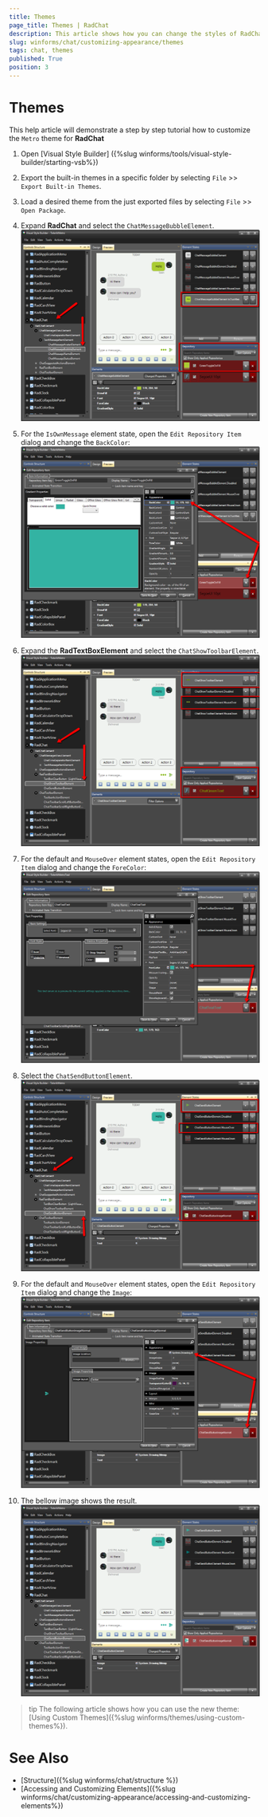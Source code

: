 ```yaml
---
title: Themes
page_title: Themes | RadChat
description: This article shows how you can change the styles of RadChat in Visual Style Builder.
slug: winforms/chat/customizing-appearance/themes
tags: chat, themes
published: True
position: 3
---
```


# Themes

This help article will demonstrate a step by step tutorial how to customize the `Metro` theme for **RadChat**

1. Open [Visual Style Builder] ({%slug winforms/tools/visual-style-builder/starting-vsb%})
2. Export the built-in themes in a specific folder by selecting `File` >> `Export Built-in Themes`.
3. Load a desired theme from the just exported files by selecting `File` >> `Open Package`.
4. Expand **RadChat** and select the `ChatMessageBubbleElement`. 
   ![chat-themes 001](images/chat-themes001.png)

5. For the `IsOwnMessage` element state, open the `Edit Repository Item` dialog and change the `BackColor`:
   ![chat-themes 002](images/chat-themes002.png)

6. Expand the **RadTextBoxElement** and select the `ChatShowToolbarElement`.
   ![chat-themes 003](images/chat-themes003.png)

7. For the default and `MouseOver` element states, open the `Edit Repository Item` dialog and change the `ForeColor`:
   ![chat-themes 004](images/chat-themes004.png)

8. Select the `ChatSendButtonElement`.
   ![chat-themes 005](images/chat-themes005.png)

9. For the default and `MouseOver` element states, open the `Edit Repository Item` dialog and change the `Image`:
   ![chat-themes 006](images/chat-themes006.png)

10. The bellow image shows the result.
   ![chat-themes 007](images/chat-themes007.png)

>tip The following article shows how you can use the new theme: [Using Custom Themes]({%slug winforms/themes/using-custom-themes%}).

# See Also

* [Structure]({%slug winforms/chat/structure %})
* [Accessing and Customizing Elements]({%slug winforms/chat/customizing-appearance/accessing-and-customizing-elements%})
